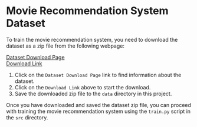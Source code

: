 # Movie Recommendation System Dataset

To train the movie recommendation system, you need to download the dataset as a zip file from the following webpage:

[Dataset Download Page](https://grouplens.org/datasets/movielens/latest/)  
[Download Link](https://files.grouplens.org/datasets/movielens/ml-latest.zip)

1. Click on the `Dataset Download Page` link to find information about the dataset.
2. Click on the `Download Link` above to start the download.
3. Save the downloaded zip file to the `data` directory in this project.

Once you have downloaded and saved the dataset zip file, you can proceed with training the movie recommendation system using the `train.py` script in the `src` directory.